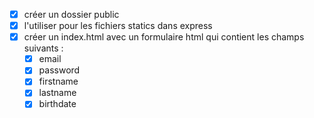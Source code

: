 - [X] créer un dossier public
- [X] l'utiliser pour les fichiers statics dans express
- [X] créer un index.html avec un formulaire html qui contient les champs suivants :
    - [X] email
    - [X] password
    - [X] firstname
    - [X] lastname
    - [X] birthdate